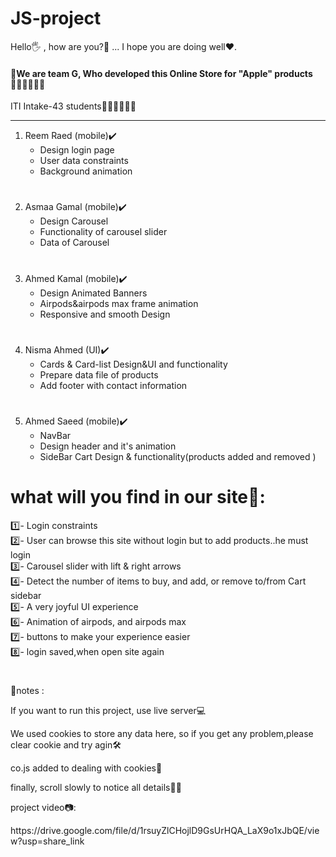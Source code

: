 # JS-project

<p>Hello🖐 , how are you?🤔 ... I hope you are doing well❤️.
<h4>📢We are team G, Who developed this Online Store for "Apple" products🧑🏻‍💻👨🏻‍💻</h4>

<p>ITI Intake-43 students👨🏻‍🎓👩🏻‍🎓</p>
<hr>
<ol>
  <li>Reem Raed (mobile)✔️
    <ul>
      <li>Design login page</li>
      <li>User data constraints</li>
      <li>Background animation</li>
    </ul>
  </li>
  <h1></h1>
  <li>Asmaa Gamal (mobile)✔️
    <ul>
      <li>Design Carousel</li>
      <li>Functionality of carousel slider</li>
      <li>Data of Carousel</li>
    </ul>
  </li>
  <h1></h1>
  <li>Ahmed Kamal (mobile)✔️
    <ul>
      <li>Design Animated Banners</li>
      <li>Airpods&airpods max frame animation</li>
      <li>Responsive and smooth Design</li>
    </ul>
  </li>
  <h1></h1>
  <li>Nisma Ahmed (UI)✔️
    <ul>
      <li>Cards & Card-list Design&UI and functionality</li>
      <li>Prepare data file of products</li>
      <li>Add footer with contact information</li>
    </ul>
  </li>
  <h1></h1>
  <li>Ahmed Saeed (mobile)✔️
    <ul>
      <li>NavBar</li>
      <li>Design header and it's animation</li>
      <li>SideBar Cart Design & functionality(products added and removed )</li>
    </ul>
  </li>
  
</ol>
<h1><b>what will you find in our site🔎:</b></h1>
       
  1️⃣- Login constraints<br>
  2️⃣- User can browse this site without login but to add products..he must login<br>
  3️⃣- Carousel slider with lift & right arrows<br>
  4️⃣- Detect the number of items to buy, and add, or remove to/from Cart sidebar<br>
  5️⃣- A very joyful UI experience<br>
  6️⃣- Animation of airpods, and airpods max<br>
  7️⃣- buttons to make your experience easier<br>
  8️⃣- login saved,when open site again<br>
 
<h1></h1>
<p>🔴notes :</p>
<p>If you want to run this project, use live server💻</p>
<p>We used cookies to store any data here, so if you get any problem,please clear cookie and try agin🛠</p> 
<hp>co.js added to dealing with cookies🍪</hp>
<p>finally, scroll slowly to notice all details🤫🤯</p>
<p>project video📷:</p>
https://drive.google.com/file/d/1rsuyZlCHojlD9GsUrHQA_LaX9o1xJbQE/view?usp=share_link

